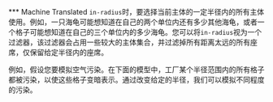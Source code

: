 ﻿*** Machine Translated
`in-radius`时，要选择当前主体的一定半径内的所有主体使用。例如，一只海龟可能想知道在自己的两个单位内还有多少其他海龟，或者一个格子可能想知道在自己的三个单位内的多少海龟。您可以将`in-radius`视为一个过滤器，该过滤器会占用一些较大的主体集合，并过滤掉所有距离太远的所有座席，仅保留给定半径内的座席。

例如，假设您要模拟空气污染。在下面的模型中，工厂某个半径范围内的所有格子都被污染，以使这些格子变暗表示。通过改变给定的半径，我们可以模拟不同程度的污染。